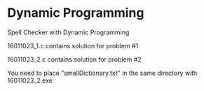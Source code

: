 # Dynamic Programming
 Spell Checker with Dynamic Programming
 
 16011023_1.c contains solution for problem #1
 
 16011023_2.c contains solution for problem #2
 
 You need to place "smallDictionary.txt" in the same directory with 16011023_2.exe
